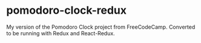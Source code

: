 # pomodoro-clock-redux
My version of the Pomodoro Clock project from FreeCodeCamp. Converted to be running with Redux and React-Redux.
